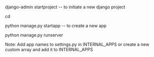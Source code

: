 django-admin startproject <projectname> -- to initiate a new django project

cd <projectname>

python manage.py startapp <appname> -- to create a new app

python manage.py runserver

Note: Add app names to settings.py in INTERNAL_APPS or create a new custom array and add it to INTERNAL_APPS